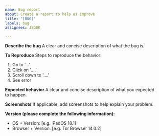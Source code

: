 ```yaml
---
name: Bug report
about: Create a report to help us improve
title: "[BUG]"
labels: bug
assignees: JSG0K

---
```


**Describe the bug**
A clear and concise description of what the bug is.

**To Reproduce**
Steps to reproduce the behavior:
1. Go to '...'
2. Click on '....'
3. Scroll down to '....'
4. See error

**Expected behavior**
A clear and concise description of what you expected to happen.

**Screenshots**
If applicable, add screenshots to help explain your problem.

**Version (please complete the following information):**
 - OS + Version: [e.g. iPadOS 18.1]
 - Browser + Version: [e.g. Tor Browser 14.0.2]
